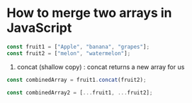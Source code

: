 # How to merge two arrays in JavaScript

```js
const fruit1 = ["Apple", "banana", "grapes"];
const fruit2 = ["melon", "watermelon"];
```

1. concat (shallow copy)
   : concat returns a new array for us

```js
const combinedArray = fruit1.concat(fruit2);
```

```js
const combinedArray2 = [...fruit1, ...fruit2];
```
